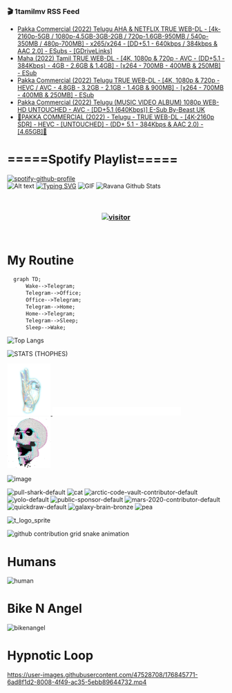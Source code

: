### 🎬 1tamilmv RSS Feed

<!-- BLOG-POST-LIST:START -->
- [Pakka Commercial &lpar;2022&rpar; Telugu AHA &amp; NETFLIX TRUE WEB-DL - [4k-2160p-5GB / 1080p-4.5GB-3GB-2GB / 720p-1.6GB-950MB / 540p-350MB / 480p-700MB] - x265/x264 - [DD+5.1 - 640kbps / 384kbps &amp; AAC 2.0] - ESubs - [GDriveLinks]](https://www.1tamilmv.pics/index.php?/forums/topic/166952-pakka-commercial-2022-telugu-aha-netflix-true-web-dl-4k-2160p-5gb-1080p-45gb-3gb-2gb-720p-16gb-950mb-540p-350mb-480p-700mb-x265x264-dd51-640kbps-384kbps-aac-20-esubs-gdrivelinks/&do=findComment&comment=332892)
- [Maha &lpar;2022&rpar; Tamil TRUE WEB-DL - [4K, 1080p &amp; 720p - AVC - &lpar;DD+5.1 - 384Kbps&rpar; - 4GB - 2.6GB &amp; 1.4GB] - [x264 - 700MB - 400MB &amp; 250MB] - ESub](https://www.1tamilmv.pics/index.php?/forums/topic/166940-maha-2022-tamil-true-web-dl-4k-1080p-720p-avc-dd51-384kbps-4gb-26gb-14gb-x264-700mb-400mb-250mb-esub/&do=findComment&comment=332891)
- [Pakka Commercial &lpar;2022&rpar; Telugu TRUE WEB-DL - [4K, 1080p &amp; 720p - HEVC / AVC - 4.8GB - 3.2GB - 2.1GB - 1.4GB &amp; 900MB] - [x264 - 700MB - 400MB &amp; 250MB] - ESub](https://www.1tamilmv.pics/index.php?/forums/topic/166943-pakka-commercial-2022-telugu-true-web-dl-4k-1080p-720p-hevc-avc-48gb-32gb-21gb-14gb-900mb-x264-700mb-400mb-250mb-esub/&do=findComment&comment=332890)
- [Pakka Commercial &lpar;2022&rpar; Telugu &lpar;MUSIC VIDEO ALBUM&rpar; 1080p WEB-HD UNTOUCHED - AVC - [DD+5.1 &lpar;640Kbps&rpar;] E-Sub By-Beast UK](https://www.1tamilmv.pics/index.php?/forums/topic/166951-pakka-commercial-2022-telugu-music-video-album-1080p-web-hd-untouched-avc-dd51-640kbps-e-sub-by-beast-uk/&do=findComment&comment=332889)
- [🔰PAKKA COMMERCIAL &lpar;2022&rpar; - Telugu - TRUE WEB-DL - [4K-2160p SDR] - HEVC - [UNTOUCHED] - &lpar;DD+ 5.1 - 384Kbps &amp; AAC 2.0&rpar; - [4.65GB]🔰](https://www.1tamilmv.pics/index.php?/forums/topic/166950-%F0%9F%94%B0pakka-commercial-2022-telugu-true-web-dl-4k-2160p-sdr-hevc-untouched-dd-51-384kbps-aac-20-465gb%F0%9F%94%B0/&do=findComment&comment=332888)
<!-- BLOG-POST-LIST:END -->

# =====Spotify Playlist=====
[![spotify-github-profile](https://spotify-github-profile.vercel.app/api/view?uid=31rfzgmuvvewegdlxvlev4ynz4vu&cover_image=true&theme=default&bar_color=53b14f&bar_color_cover=true)](https://ravana69.github.io/rss)
</br>
![Alt text](https://spotify-recently-played-readme.vercel.app/api?user=31rfzgmuvvewegdlxvlev4ynz4vu)
[![Typing SVG](https://readme-typing-svg.herokuapp.com?color=%2336BCF7&center=true&vCenter=true&multiline=true&height=81&lines=I+AM+RAVANA;CONTACT+ME+ON+TELEGRAM%3A+%40R4V4N4)](https://git.io/typing-svg)
<img align="centre" height="400px" width="490px" alt="GIF" src="https://github.com/ravana69/ravana69/blob/master/rvm.gif" />
![Ravana Github Stats](https://github-readme-stats.vercel.app/api?username=ravana69&&show_icons=true&theme=radical)

<br />
<h3 align="center"> <a href="https://t.me/r4v4n4"><img src="https://profile-counter.glitch.me/ravana69/count.svg" alt="visitor" width="600"></a> </h3>
</br>

<H1>My Routine</H1>

```mermaid
  graph TD;
      Wake-->Telegram;
      Telegram-->Office;
      Office-->Telegram;
      Telegram-->Home;
      Home-->Telegram;
      Telegram-->Sleep;
      Sleep-->Wake;
```
![Top Langs](https://github-readme-stats.vercel.app/api/top-langs/?username=ravana69&&show_icons=true&theme=radical)

![STATS (THOPHES)](https://github-profile-trophy.vercel.app/?username=ravana69&theme=gruvbox&margin-w=10&margin-h=15&column=8)
<br />
<p align="left">
    <a href="#">
        <img width="20%" src="./assets/images/hand.gif" alt="" />
    </a>
    <a href="#">
        <img width="59%" src="./assets/images/spacer.png" alt="" >
    </a>
    <a href="#">
        <img width="20%" src="./assets/images/skull.gif" alt="" />
    </a>
</p>


![image](https://user-images.githubusercontent.com/47528708/175298537-0623dc00-7b1a-4ec1-b5b1-71768763a234.png)

<img width="148" alt="pull-shark-default" src="https://user-images.githubusercontent.com/47528708/176419715-70981865-4dc6-489a-8a1a-06842db67b15.gif"> <img width="148" alt="cat" src="https://user-images.githubusercontent.com/47528708/179149594-60701d0e-e626-415f-9958-80736351eadd.gif"> <img width="148" alt="arctic-code-vault-contributor-default" src="https://user-images.githubusercontent.com/47528708/175267501-e1fbbb8f-c2b2-4882-b865-2ac4debef26c.png"> <img width="148" alt="yolo-default" src="https://user-images.githubusercontent.com/47528708/175267654-281a1880-1129-4b7b-bf2f-de5dd2bc5afa.png"> <img width="148" alt="public-sponsor-default" src="https://user-images.githubusercontent.com/47528708/175268448-2e78cc75-fb25-4d76-bd22-7df520446b45.png"> <img width="148" alt="mars-2020-contributor-default" src="https://user-images.githubusercontent.com/47528708/175268475-de6d987a-3be9-4353-86a5-23b422559355.png"> <img width="148" alt="quickdraw-default" src="https://user-images.githubusercontent.com/47528708/179148665-33e7c2c8-5d95-413e-8b25-6862820a5fe7.png"> <img width="148" alt="galaxy-brain-bronze" src="https://user-images.githubusercontent.com/47528708/176419717-e2fdca8b-0fdc-47dd-9511-a7ff52178a33.gif"> <img width="148" alt="pea" src="https://user-images.githubusercontent.com/47528708/179149608-800ce6e1-7d24-4bfe-8e84-5628e6d5497d.gif">

![t_logo_sprite](https://user-images.githubusercontent.com/47528708/175293007-21ff1792-1fca-4be3-bcae-12fdc3aa414f.svg)

![github contribution grid snake animation](https://raw.githubusercontent.com/ravana69/ravana69/output/github-contribution-grid-snake-dark.svg#gh-dark-mode-only)

# Humans
<img width="170" alt="human" src="https://user-images.githubusercontent.com/47528708/176413829-c142d478-1c96-4c3c-a2a4-2dd35374c335.gif">

# Bike N Angel
<img width="170" alt="bikenangel" src="https://user-images.githubusercontent.com/47528708/176616968-3a44f91e-8016-477c-9bb5-c4689a1adbee.gif">

# Hypnotic Loop

https://user-images.githubusercontent.com/47528708/176845771-6ad8f1d2-8008-4f49-ac35-5ebb89644732.mp4


